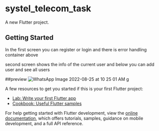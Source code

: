 # systel_telecom_task

A new Flutter project.

## Getting Started

 In the first screen you can register or login and there is error handling container above 
 
 second screen shows the info of the current user and below you can add user and see all users 
 
 ##preview 
 ![WhatsApp Image 2022-08-25 at 10 25 01 AM](https://user-images.githubusercontent.com/81522801/186614797-de06899a-5d6b-412c-bbac-b9996176e9bc.jpeg)
g
 
A few resources to get you started if this is your first Flutter project:

- [Lab: Write your first Flutter app](https://docs.flutter.dev/get-started/codelab)
- [Cookbook: Useful Flutter samples](https://docs.flutter.dev/cookbook)

For help getting started with Flutter development, view the
[online documentation](https://docs.flutter.dev/), which offers tutorials,
samples, guidance on mobile development, and a full API reference.
